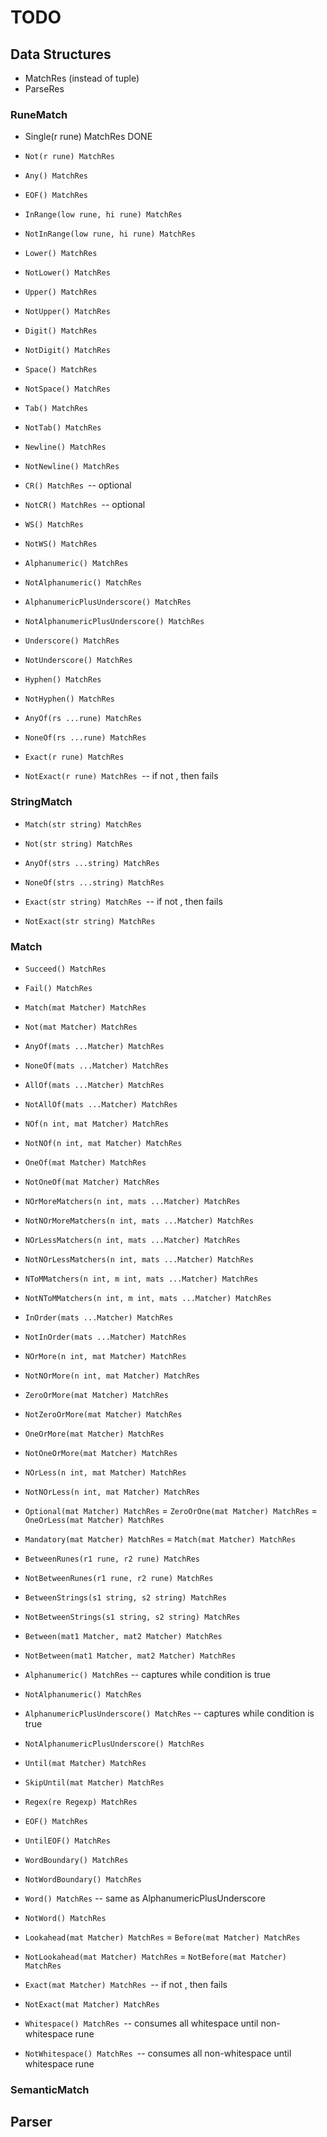 # TODO

## Data Structures

- MatchRes (instead of tuple)
- ParseRes

### RuneMatch
- Single(r rune) MatchRes DONE
- `Not(r rune) MatchRes`

- `Any() MatchRes`
- `EOF() MatchRes`

- `InRange(low rune, hi rune) MatchRes`
- `NotInRange(low rune, hi rune) MatchRes`

- `Lower() MatchRes`
- `NotLower() MatchRes`

- `Upper() MatchRes`
- `NotUpper() MatchRes`

- `Digit() MatchRes`
- `NotDigit() MatchRes`

- `Space() MatchRes`
- `NotSpace() MatchRes`

- `Tab() MatchRes`
- `NotTab() MatchRes`

- `Newline() MatchRes`
- `NotNewline() MatchRes`

- `CR() MatchRes `-- optional
- `NotCR() MatchRes `-- optional

- `WS() MatchRes`
- `NotWS() MatchRes`

- `Alphanumeric() MatchRes`
- `NotAlphanumeric() MatchRes`

- `AlphanumericPlusUnderscore() MatchRes`
- `NotAlphanumericPlusUnderscore() MatchRes`

- `Underscore() MatchRes`
- `NotUnderscore() MatchRes`

- `Hyphen() MatchRes`
- `NotHyphen() MatchRes`

- `AnyOf(rs ...rune) MatchRes`
- `NoneOf(rs ...rune) MatchRes`

- `Exact(r rune) MatchRes`
- `NotExact(r rune) MatchRes `-- if not <r> <EOF>, then fails

### StringMatch
- `Match(str string) MatchRes`
- `Not(str string) MatchRes`

- `AnyOf(strs ...string) MatchRes`
- `NoneOf(strs ...string) MatchRes`

- `Exact(str string) MatchRes `-- if not <str> <EOF>, then fails
- `NotExact(str string) MatchRes`

### Match
- `Succeed() MatchRes`
- `Fail() MatchRes`

- `Match(mat Matcher) MatchRes`
- `Not(mat Matcher) MatchRes`

- `AnyOf(mats ...Matcher) MatchRes`
- `NoneOf(mats ...Matcher) MatchRes`

- `AllOf(mats ...Matcher) MatchRes`
- `NotAllOf(mats ...Matcher) MatchRes`

- `NOf(n int, mat Matcher) MatchRes`
- `NotNOf(n int, mat Matcher) MatchRes`

- `OneOf(mat Matcher) MatchRes`
- `NotOneOf(mat Matcher) MatchRes`

- `NOrMoreMatchers(n int, mats ...Matcher) MatchRes`
- `NotNOrMoreMatchers(n int, mats ...Matcher) MatchRes`

- `NOrLessMatchers(n int, mats ...Matcher) MatchRes`
- `NotNOrLessMatchers(n int, mats ...Matcher) MatchRes`

- `NToMMatchers(n int, m int, mats ...Matcher) MatchRes`
- `NotNToMMatchers(n int, m int, mats ...Matcher) MatchRes`

- `InOrder(mats ...Matcher) MatchRes`
- `NotInOrder(mats ...Matcher) MatchRes`

- `NOrMore(n int, mat Matcher) MatchRes`
- `NotNOrMore(n int, mat Matcher) MatchRes`

- `ZeroOrMore(mat Matcher) MatchRes`
- `NotZeroOrMore(mat Matcher) MatchRes`

- `OneOrMore(mat Matcher) MatchRes`
- `NotOneOrMore(mat Matcher) MatchRes`

- `NOrLess(n int, mat Matcher) MatchRes`
- `NotNOrLess(n int, mat Matcher) MatchRes`

- `Optional(mat Matcher) MatchRes` = `ZeroOrOne(mat Matcher) MatchRes` = `OneOrLess(mat Matcher) MatchRes`
- `Mandatory(mat Matcher) MatchRes` = `Match(mat Matcher) MatchRes`

- `BetweenRunes(r1 rune, r2 rune) MatchRes`
- `NotBetweenRunes(r1 rune, r2 rune) MatchRes`

- `BetweenStrings(s1 string, s2 string) MatchRes`
- `NotBetweenStrings(s1 string, s2 string) MatchRes`

- `Between(mat1 Matcher, mat2 Matcher) MatchRes`
- `NotBetween(mat1 Matcher, mat2 Matcher) MatchRes`

- `Alphanumeric() MatchRes` -- captures while condition is true
- `NotAlphanumeric() MatchRes`

- `AlphanumericPlusUnderscore() MatchRes` -- captures while condition is true
- `NotAlphanumericPlusUnderscore() MatchRes`

- `Until(mat Matcher) MatchRes`
- `SkipUntil(mat Matcher) MatchRes`

- `Regex(re Regexp) MatchRes`

- `EOF() MatchRes`
- `UntilEOF() MatchRes`

- `WordBoundary() MatchRes`
- `NotWordBoundary() MatchRes`

- `Word() MatchRes` -- same as AlphanumericPlusUnderscore
- `NotWord() MatchRes`

- `Lookahead(mat Matcher) MatchRes` = `Before(mat Matcher) MatchRes`
- `NotLookahead(mat Matcher) MatchRes` = `NotBefore(mat Matcher) MatchRes`

- `Exact(mat Matcher) MatchRes `-- if not <mat> <EOF>, then fails
- `NotExact(mat Matcher) MatchRes`

- `Whitespace() MatchRes `-- consumes all whitespace until non-whitespace rune
- `NotWhitespace() MatchRes `-- consumes all non-whitespace until whitespace rune

### SemanticMatch

## Parser


